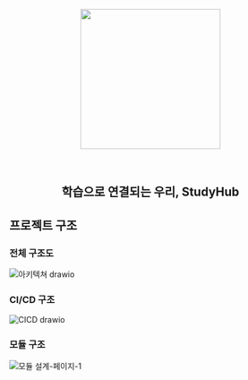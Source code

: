 <p align="middle" >
  <img width="250px;" src="https://github.com/elyudwo/multi-module/assets/97587573/bb0ef28f-8594-4dae-96b5-dc7392101f85"/>
</p>

<div align="center">
<br/>
  <h2> 학습으로 연결되는 우리, StudyHub </h2>
</div>

## 프로젝트 구조

### 전체 구조도
![아키텍쳐 drawio](https://github.com/elyudwo/multi-module/assets/97587573/71e37cd6-ef68-4568-992d-d13f76dcd93a)

### CI/CD 구조
![CICD drawio](https://github.com/elyudwo/multi-module/assets/97587573/5ad27eba-2480-4508-829c-4f10ae9cfa54)

### 모듈 구조
![모듈 설계-페이지-1](https://github.com/elyudwo/multi-module/assets/97587573/9dfedd1d-0127-453c-94b7-8ebc718bc943)
